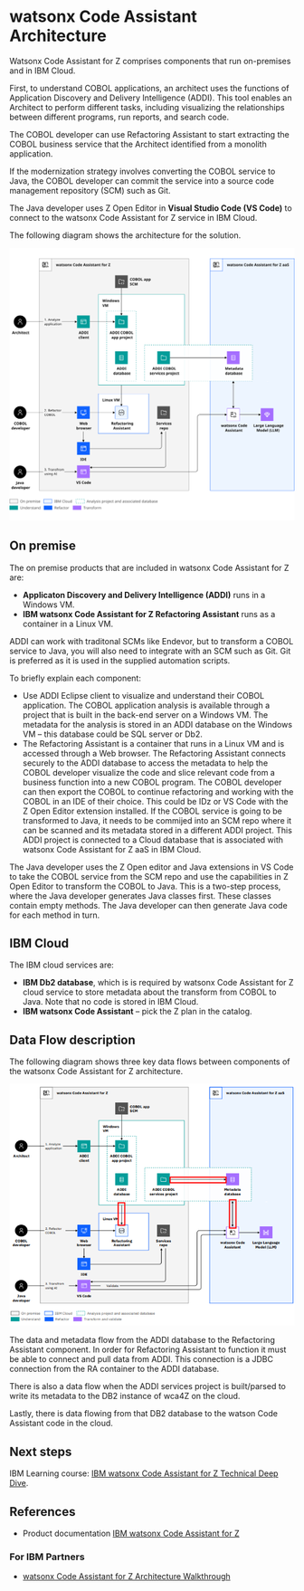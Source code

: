 # watsonx Code Assistant Architecture

Watsonx Code Assistant for Z comprises components that run on-premises and in IBM Cloud.

First, to understand COBOL applications, an architect uses the functions of Application Discovery and Delivery Intelligence (ADDI). This tool enables an Architect to perform different tasks, including visualizing the relationships between different programs, run reports, and search code. 

The COBOL developer can use Refactoring Assistant to start extracting the COBOL business service that the Architect identified from a monolith application. 

If the modernization strategy involves converting the COBOL service to Java, the COBOL developer can commit the service into a source code management repository (SCM) such as Git. 

The Java developer uses Z Open Editor in **Visual Studio Code (VS Code)** to connect to the watsonx Code Assistant for Z service in IBM Cloud. 

The following diagram shows the architecture for the solution.

[![wcaz](./media/wcaz-architecture.svg)](https://www.ibm.com/docs/en/watsonx-code-assistant-4z/1.0?topic=overview-solution-architecture)

## On premise

The on premise products that are included in watsonx Code Assistant for Z are:

- **Applicaton Discovery and Delivery Intelligence (ADDI)** runs in a Windows VM. 
- **IBM watsonx Code Assistant for Z Refactoring Assistant** runs as a container in a Linux VM.

ADDI can work with traditonal SCMs like Endevor, but to transform a COBOL service to Java, you will also need to integrate with an SCM such as Git. Git is preferred as it is used in the supplied automation scripts. 

To briefly explain each component:

- Use ADDI Eclipse client to visualize and understand their COBOL application. The COBOL application analysis is available through a project that is built in the back-end server on a Windows VM. The metadata for the analysis is stored in an ADDI database on the Windows VM – this database could be SQL server or Db2. 
- The Refactoring Assistant is a container that runs in a Linux VM and is accessed through a Web browser. The Refactoring Assistant connects securely to the ADDI database to access the metadata to help the COBOL developer visualize the code and slice relevant code from a business function into a new COBOL program. The COBOL developer can then export the COBOL to continue refactoring and working with the COBOL in an IDE of their choice. This could be IDz or VS Code with the Z Open Editor 
extension installed. If the COBOL service is going to be transformed to Java, it needs to be commijed into an SCM repo where it can be scanned and its metadata stored in a different ADDI project. This ADDI project is connected to a Cloud database that is associated with watsonx Code Assistant for Z aaS in IBM Cloud. 

The Java developer uses the Z Open editor and Java extensions in VS Code to take the COBOL service from the SCM repo and use the capabilities in Z Open Editor to transform the COBOL to Java. This is a two-step process, where the Java developer generates Java classes first. These classes contain empty methods. The Java developer can then generate Java code for each method in turn.

## IBM Cloud

The IBM cloud services are:

- **IBM Db2 database**, which is is required by watsonx Code Assistant for Z cloud service to store metadata about the transform from COBOL to Java. Note that no code is stored in IBM Cloud. 
- **IBM watsonx Code Assistant** – pick the Z plan in the catalog.

## Data Flow description

The following diagram shows three key data flows between components of the watsonx Code Assistant for Z architecture.

![data flow](./media/dataflow.png)

The data and metadata flow from the ADDI database to the Refactoring Assistant component. In order for Refactoring Assistant to function it must be able to connect and pull data from ADDI. This connection is a JDBC connection from the RA container to the ADDI database. 

There is also a data flow when the ADDI services project is built/parsed to write its metadata to the DB2 instance of wca4Z on the cloud.

Lastly, there is data flowing from that DB2 database to the watson Code Assistant code in the cloud.

## Next steps

IBM Learning course: [IBM watsonx Code Assistant for Z Technical Deep Dive](https://yourlearning.ibm.com/activity/PLAN-7AEEB533C014).

## References

- Product documentation [IBM watsonx Code Assistant for Z](https://www.ibm.com/docs/en/watsonx-code-assistant-4z/1.0)

### For IBM Partners

- [watsonx Code Assistant for Z Architecture Walkthrough](https://ibm.seismic.com/Link/Content/DCHR3WRXJCGH4GmQ7DTP3TgDQM88)